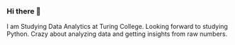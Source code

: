 ### Hi there 👋
I am Studying Data Analytics at Turing College.
Looking forward to studying Python.
Crazy about analyzing data and getting insights from raw numbers.



